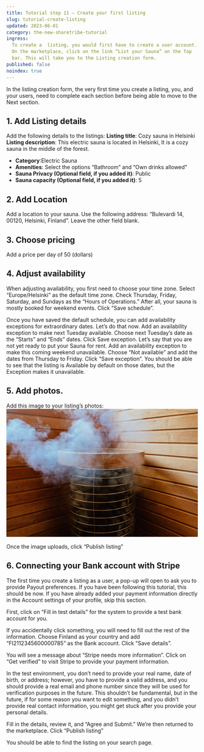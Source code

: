 ```yaml
---
title: Tutorial step 11 – Create your first listing
slug: tutorial-create-listing
updated: 2023-06-01
category: the-new-sharetribe-tutorial
ingress:
  To create a  listing, you would first have to create a user account.
  On the marketplace, click on the link “List your Sauna” on the Top
  bar. This will take you to the Listing creation form.
published: false
noindex: true
---
```


In the listing creation form, the very first time you create a listing,
you, and your users, need to complete each section before being able to
move to the Next section.

## 1. Add Listing details

Add the following details to the listings: **Listing title**: Cozy sauna
in Helsinki **Listing description**: This electric sauna is located in
Helsinki, It is a cozy sauna in the middle of the forest.

- **Category**:Electric Sauna
- **Amenities**: Select the options “Bathroom” and “Own drinks allowed”
- **Sauna Privacy (Optional field, if you added it)**: Public
- **Sauna capacity (Optional field, if you added it)**: 5

## 2. Add Location

Add a location to your sauna. Use the following address: “Bulevardi 14,
00120, Helsinki, Finland”. Leave the other field blank.

## 3. Choose pricing

Add a price per day of 50 (dollars)

## 4. Adjust availability

When adjusting availability, you first need to choose your time zone.
Select “Europe/Helsinki” as the default time zone. Check Thursday,
Friday, Saturday, and Sundays as the “Hours of Operations.” After all,
your sauna is mostly booked for weekend events. Click “Save schedule”.

Once you have saved the default schedule, you can add availability
exceptions for extraordinary dates. Let’s do that now. Add an
availability exception to make next Tuesday available. Choose next
Tuesday’s date as the “Starts” and “Ends” dates. Click Save exception.
Let’s say that you are not yet ready to put your Sauna for rent. Add an
availability exception to make this coming weekend unavailable. Choose
“Not available” and add the dates from Thursday to Friday. Click “Save
exception”. You should be able to see that the listing is Available by
default on those dates, but the Exception makes it unavailable.

## 5. Add photos.

Add this image to your listing’s photos:
![listing image](./listingimage.png)

Once the image uploads, click “Publish listing”

## 6. Connecting your Bank account with Stripe

The first time you create a listing as a user, a pop-up will open to ask
you to provide Payout preferences. If you have been following this
tutorial, this should be now. If you have already added your payment
information directly in the Account settings of your profile, skip this
section.

First, click on “Fill in test details” for the system to provide a test
bank account for you.

If you accidentally click something, you will need to fill out the rest
of the information. Choose Finland as your country and add
“FI2112345600000785” as the Bank account. Click “Save details”.

You will see a message about “Stripe needs more information”. Click on
“Get verified” to visit Stripe to provide your payment information.

In the test environment, you don’t need to provide your real name, date
of birth, or address; however, you have to provide a valid address, and
you should provide a real email and phone number since they will be used
for verification purposes in the future. This shouldn’t be fundamental,
but in the future, if for some reason you want to edit something, and
you didn’t provide real contact information, you might get stuck after
you provide your personal details.

Fill in the details, review it, and “Agree and Submit.” We’re then
returned to the marketplace. Click “Publish listing”

You should be able to find the listing on your search page.
